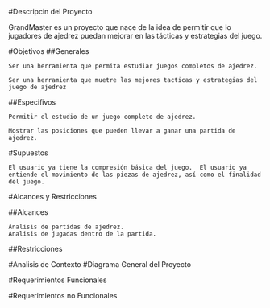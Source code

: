#Descripcin del Proyecto

GrandMaster es un proyecto que nace de la idea de permitir que lo jugadores de ajedrez puedan mejorar en las tácticas y estrategias del juego.  

#Objetivos
##Generales

    Ser una herramienta que permita estudiar juegos completos de ajedrez.

    Ser una herramienta que muetre las mejores tacticas y estrategias del juego de ajedrez

##Especifivos

    Permitir el estudio de un juego completo de ajedrez.

    Mostrar las posiciones que pueden llevar a ganar una partida de ajedrez.

#Supuestos

    El usuario ya tiene la compresión básica del juego.  El usuario ya entiende el movimiento de las piezas de ajedrez, así como el finalidad del juego.

#Alcances y Restricciones

##Alcances

    Analisis de partidas de ajedrez.
    Analisis de jugadas dentro de la partida.

##Restricciones

#Analisis de Contexto
#Diagrama General del Proyecto

#Requerimientos Funcionales

#Requerimientos no Funcionales